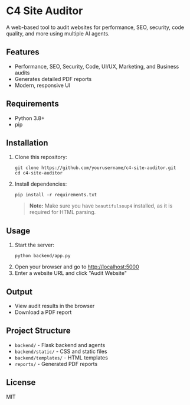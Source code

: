 # C4 Site Auditor

A web-based tool to audit websites for performance, SEO, security, code quality, and more using multiple AI agents.

## Features
- Performance, SEO, Security, Code, UI/UX, Marketing, and Business audits
- Generates detailed PDF reports
- Modern, responsive UI

## Requirements
- Python 3.8+
- pip

## Installation
1. Clone this repository:
   ```
   git clone https://github.com/yourusername/c4-site-auditor.git
   cd c4-site-auditor
   ```
2. Install dependencies:
   ```
   pip install -r requirements.txt
   ```
   > **Note:** Make sure you have `beautifulsoup4` installed, as it is required for HTML parsing.

## Usage
1. Start the server:
   ```
   python backend/app.py
   ```
2. Open your browser and go to [http://localhost:5000](http://localhost:5000)
3. Enter a website URL and click "Audit Website"

## Output
- View audit results in the browser
- Download a PDF report

## Project Structure
- `backend/` - Flask backend and agents
- `backend/static/` - CSS and static files
- `backend/templates/` - HTML templates
- `reports/` - Generated PDF reports

## License
MIT
